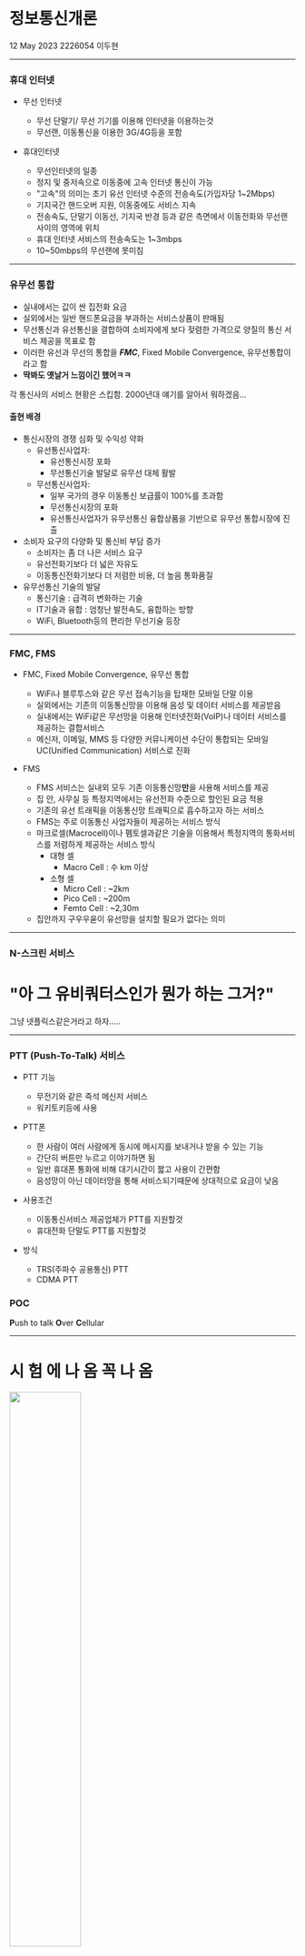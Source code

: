 <h1>정보통신개론</h1>
12 May 2023 2226054 이두현
<hr>

<h3>휴대 인터넷</h3>

 - 무선 인터넷
   - 무선 단말기/ 무선 기기를 이용해 인터넷을 이용하는것
   - 무선랜, 이동통신을 이용한 3G/4G등을 포함

 - 휴대인터넷
   - 무선인터넷의 일종
   - 정지 및 중저속으로 이동중에 고속 인터넷 통신이 가능
   - "고속"의 의미는 초기 유선 인터넷 수준의 전송속도(가입자당 1~2Mbps)
   - 기지국간 핸드오버 지원, 이동중에도 서비스 지속
   - 전송속도, 단말기 이동선, 기지국 반경 등과 같은 측면에서 이동전화와 무선랜 사이의 영역에 위치
   - 휴대 인터넷 서비스의 전송속도는 1~3mbps
   - 10~50mbps의 무선랜에 못미침
<hr>
<h3>유무선 통합</h3>

 - 실내에서는 값이 싼 집전화 요금
 - 실외에서는 일반 핸드폰요금을 부과하는 서비스상품이 판매됨
 - 무선통신과 유선통신을 결합하여 소비자에게 보다 젖렴한 가격으로 양질의 통신 서비스 제공을 목표로 함
 - 이러한 유선과 무선의 통합을 ***FMC***, Fixed Mobile Convergence, 유무선통합이라고 함
 - **딱봐도 옛날거 느낌이긴 했어ㅋㅋ**

각 통신사의 서비스 현황은 스킵함. 2000년대 얘기를 알아서 뭐하겠음...
<p> </p>
<h4>출현 배경</h4>

 - 통신시장의 경쟁 심화 및 수익성 약화
   - 유선통신사업자:
     - 유선통신시장 포화
     - 무선통신기술 발달로 유무선 대체 활발
   - 무선통신사업자:
     - 일부 국가의 경우 이동통신 보급률이 100%를 초과함
     - 무선통신시장의 포화
     - 유선통신사업자가 유무선통신 융합상품을 기반으로 유무선 통합시장에 진출
- 소비자 요구의 다양화 및 통신비 부담 증가
    - 소비자는 좀 더 나은 서비스 요구
    - 유선전화기보다 더 넓은 자유도
    - 이동통신전화기보다 더 저렴한 비용, 더 높음 통화품질
- 유무선통신 기술의 발달
    - 통신기술 : 급격히 변화하는 기술
    - IT기술과 융합 : 엄청난 발전속도, 융합하는 방향
    - WiFi, Bluetooth등의 편리한 무선기술 등장
<hr>

<h3>FMC, FMS</h4>

- FMC, Fixed Mobile Convergence, 유무선 통합
    - WiFi나 블루투스와 같은 무선 접속기능을 탑재한 모바일 단말 이용
    - 실외에서는 기존의 이동통신망을 이용해 음성 및 데이터 서비스를 제공받음
    - 실내에서는 WiFi같은 무선망을 이용해 인터넷전화(VoIP)나 데이터 서비스를 제공하는 결합서비스
    - 메신저, 이메일, MMS 등 다양한 커뮤니케이션 수단이 통합되는 모바일 UC(Unified Communication) 서비스로 진화

- FMS
    - FMS 서비스는 실내외 모두 기존 이동통신망**만**을 사용해 서비스를 제공
    - 집 안, 사무실 등 특정지역에서는 유선전화 수준으로 할인된 요금 적용
    - 기존의 유선 트래픽을 이동통신망 트래픽으로 흡수하고자 하는 서비스
    - FMS는 주로 이동통신 사업자들이 제공하는 서비스 방식
    - 마크로셀(Macrocell)이나 펨토셀과같은 기술을 이용해서 특정지역의 통화서비스를 저렴하게 제공하는 서비스 방식
        - 대형 셀
            - Macro Cell : 수 km 이상
        - 소형 셀
            - Micro Cell : ~2km
            - Pico Cell : ~200m
            - Femto Cell : ~2,30m
    - 집안까지 구우우욷이 유선망을 설치할 필요가 없다는 의미

<hr>

<h3>N-스크린 서비스</h3>
<h1>"아 그 유비쿼터스인가 뭔가 하는 그거?"</h1>
그냥 넷플릭스같은거라고 하자.....

<hr>
 
<h3>PTT (Push-To-Talk) 서비스</h3>

- PTT 기능
    - 무전기와 같은 즉석 메신저 서비스
    - 워키토키등에 사용
- PTT폰
    - 한 사람이 여러 사람에게 동시에 메시지를 보내거나 받을 수 있는 기능
    - 간단히 버튼만 누르고 이야기하면 됨
    - 일반 휴대폰 통화에 비해 대기시간이 짧고 사용이 간편함
    - 음성망이 아닌 데이터망을 통해 서비스되기때문에 상대적으로 요금이 낮음

- 사용조건
    - 이동통신서비스 제공업체가 PTT를 지원할것
    - 휴대전화 단말도 PTT를 지원할것
- 방식
    - TRS(주파수 공용통신) PTT
    - CDMA PTT

<h3>POC</h3>

**P**ush to talk **O**ver **C**ellular
<hr>

<h1>시 험 에 나 옴 꼭 나 옴</h1>
<img src="/정보통신개론1.jpg" width="50%">

<hr>

<h3>JPEG, MPEG</h3>

<h4>JPEG</h4>

- Joint Photographic Experts Group, JPEG에서 개발
- 풀컬러, 그레이스케일 압축을 위해 고안
- 사진 및 예술분야의 작업에서 주로 사용
- GIF에 비해 데이터 압축 효율 좋음
- 고해상도 디스플레이에 적합
- 이미지를 만드는 사람이 이미지의 질과 파일의 크기를 조절할 수 있음
- 일반적으로 이미지는 비트맵 이미지와 벡터 이미지로 구분함

<p></p>

- 흑백
    - Black & White
    - Salt & Pepper
    - Evony & Ivory
- 회색조
    - Grayscale
    - Monochrome

<h4>비트맵과 벡터</h4>
자세한 설명은 스킵

알지??

알거라고 생각해


<h4>MPEG</h4>

- Motion Picture Experts Group
    - 시간에 따라 연속적으로 변화하는 동영상 압축과 압축된 정보의 전송 방법을 연구
    - MPEG1, MPEG2, MPEG3, MPEG4, MPEG21 등
- H.264
    - 대표적인 동영상 인코딩
    - ITU-T 비디오 압축기술 표준
    - MPEG2보다 압축률이 2~3배
    - 정말 많은 곳에서 사용함. 나도 자주 쓰지요
        - H.265, VP-9, VP-8, HVEC 등등과 비슷
- MPEG3 Audio Layer 3(*.mp3)
    - 손실압축파일, CD음질에 가까움
        - Wave(*.wav)파일에서 사람이 못듣는 주파수 영역을 날려버림. 왜 날리는지는 알지? 20Hz~20kHz
